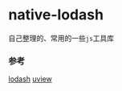 # native-lodash
自己整理的、常用的一些`js`工具库


### 参考

[lodash](https://lodash.com/)
[uview](https://www.uviewui.com)